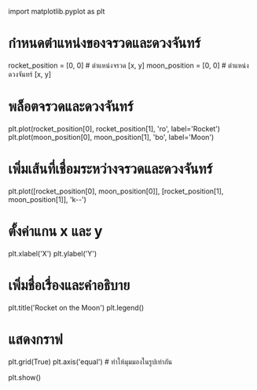 import matplotlib.pyplot as plt

# กำหนดตำแหน่งของจรวดและดวงจันทร์
rocket_position = [0, 0]  # ตำแหน่งจรวด [x, y]
moon_position = [0, 0]    # ตำแหน่งดวงจันทร์ [x, y]

# พล็อตจรวดและดวงจันทร์
plt.plot(rocket_position[0], rocket_position[1], 'ro', label='Rocket')
plt.plot(moon_position[0], moon_position[1], 'bo', label='Moon')

# เพิ่มเส้นที่เชื่อมระหว่างจรวดและดวงจันทร์
plt.plot([rocket_position[0], moon_position[0]], [rocket_position[1], moon_position[1]], 'k--')

# ตั้งค่าแกน x และ y
plt.xlabel('X')
plt.ylabel('Y')

# เพิ่มชื่อเรื่องและคำอธิบาย
plt.title('Rocket on the Moon')
plt.legend()

# แสดงกราฟ
plt.grid(True)
plt.axis('equal')  # ทำให้มุมมองในรูปเท่ากัน

plt.show()
